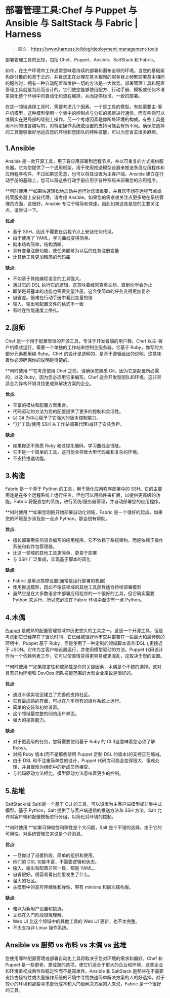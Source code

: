 # 部署管理工具:Chef 与 Puppet 与 Ansible 与 SaltStack 与 Fabric | Harness

> 原文：<https://www.harness.io/blog/deployment-management-tools>

部署管理工具的比较，包括 Chef、Puppet、Ansible、SaltStack 和 Fabric。

如今，在生产环境中工作通常意味着持续的部署和遍布全球的环境。当您的基础架构是分散的和基于云的，并且您正在处理在基本相同的服务器上频繁部署基本相同的服务时，拥有一种自动配置和维护一切的方法是一大优势。部署管理工具和配置管理工具就是为此而设计的。它们使您能够使用配方、行动手册、模板或任何术语来简化整个环境中的自动化和流程编排，从而提供标准、一致的部署。

在这一领域选择工具时，需要考虑几个因素。一个是工具的模型。有些需要主-客户机模型，这种模型使用一个集中的控制点与分布的机器进行通信，而有些则可以或确实在更局部的级别上操作。另一个考虑因素是你所处环境的构成。有些工具是用不同的语言编写的，对特定操作系统或设置的支持可能会有所不同。确保您选择的工具能够很好地适应您的环境和您团队的特殊技能，可以为您省去很多麻烦。

## 1.Ansible

Ansible 是一款开源工具，用于将应用部署到远程节点，并以可重复的方式提供服务器。它为您提供了一个通用框架，用于使用推送模型设置来推送多层应用程序和应用程序构件，不过如果您愿意，也可以将其设置为主客户端。Ansible 建立在行动手册的基础上，您可以将这些行动手册应用于各种系统来部署您的应用程序。

**何时使用:**如果快速轻松地启动并运行对您很重要，并且您不想在远程节点或托管服务器上安装代理，请考虑 Ansible。如果您的需求或关注点更多地在系统管理员方面，这很好。Ansible 专注于精简和快速，因此如果这些是您的主要关注点，请尝试一下。

**优点:**

*   基于 SSH，因此不需要在远程节点上安装任何代理。
*   由于使用了 YAML，学习曲线变得简单。
*   剧本结构简单，结构清晰。
*   具有变量注册功能，使任务能够为以后的任务注册变量
*   比其他工具更加精简的代码库

**缺点:**

*   不如基于其他编程语言的工具强大。
*   通过它的 DSL 执行它的逻辑，这意味着经常查看文档，直到你学会为止
*   即使是最基本的功能也需要变量注册，这会使简单的任务变得更加复杂
*   自省差。很难在行动手册中看到变量的值
*   输入、输出和配置文件的格式不一致
*   有时在性能速度上挣扎。

## 2.厨师

Chef 是一个用于配置管理的开源工具，专注于开发者端的用户群。Chef 以主-客户机模式运行，需要一个单独的工作站来控制主服务器。它基于 Ruby，你写的大部分元素都用纯 Ruby。Chef 的设计是透明的，是基于遵循给出的说明，这意味着你必须确保你的说明是清楚的。

**何时使用:**在考虑使用 Chef 之前，请确保您熟悉 Git，因为它是配置所必需的，以及 Ruby，因为您必须用它来编写。Chef 适合开发型团队和环境。这非常适合为异构环境寻找更成熟解决方案的企业。

**优点:**

*   丰富的模块和配置方案集合。
*   代码驱动的方法为您的配置提供了更多的控制和灵活性。
*   以 Git 为中心赋予了它强大的版本控制能力。
*   “刀”工具(使用 SSH 从工作站部署代理)减轻了安装负担。

**缺点:**

*   如果你还不熟悉 Ruby 和过程化编码，学习曲线会很陡。
*   它不是一个简单的工具，这可能会导致大型代码库和复杂的环境。
*   不支持推送功能。

## 3.构造

Fabric 是一个基于 Python 的工具，用于简化应用程序部署中的 SSH。它的主要用途是在多个远程系统上运行任务，但也可以用插件来扩展，以提供更高级的功能。Fabric 将配置您的系统，进行系统/服务器管理，并自动部署您的应用程序。

**何时使用:**如果您刚刚开始部署自动化领域，Fabric 是一个很好的起点。如果您的环境至少涉及到一点点 Python，那会很有帮助。

**优点:**

*   擅长部署用任何语言编写的应用程序。它不依赖于系统架构，而是依赖于操作系统和软件包管理器。
*   比这一领域的其他工具更简单、更易于部署
*   与 SSH 广泛集成，实现基于脚本的简化

**缺点:**

*   Fabric 是单点故障设置(通常是运行部署的机器)
*   使用推送模型，因此不像该领域的其他工具那样适合持续部署模型
*   虽然它是在大多数语言中部署应用程序的一个很好的工具，但它确实需要 Python 来运行，所以您必须在 Fabric 环境中至少有一点 Python。

## 4.木偶

[Puppet](https://puppet.com/) 是成熟的配置管理领域中历史悠久的工具之一。这是一个开源工具，但是考虑到它已经存在了很长时间，它已经被很好地审查并部署在一些最大和最苛刻的环境中。Puppet 基于 Ruby，但是使用了一种定制的领域脚本语言(DSL ),更接近于 JSON。它作为主客户端设置运行，并使用模型驱动的方法。Puppet 代码设计作为一个依赖列表工作，它可以使事情变得更容易或更混乱，这取决于您的设置。

**何时使用:**如果稳定性和成熟性是你的关键因素，木偶是个不错的选择。这对具有异构环境和 DevOps 团队技能范围的大型企业来说是很好的。

**优点:**

*   通过木偶实验室建立了完善的支持社区。
*   它有最成熟的界面，可以在几乎所有的操作系统上运行。
*   简单的安装和初始设置。
*   这个领域最完整的网络用户界面。
*   强大的报告能力。

**缺点:**

*   对于更高级的任务，您将需要使用基于 Ruby 的 CLI(这意味着您必须了解 Ruby)。
*   对纯 Ruby 版本(而不是那些使用 Puppet 定制 DSL 的版本)的支持正在缩减。
*   由于 DSL 和不注重简单性的设计，Puppet 代码库可能会变得很大、很难处理，并且很难为组织中的新成员所接受。
*   与代码驱动方法相比，模型驱动方法意味着更少的控制。

## 5.盐堆

SaltStack(或 Salt)是一个基于 CLI 的工具，可以设置为主客户端模型或非集中式模型。基于 Python，Salt 提供了与客户端通信的推送方法和 SSH 方法。Salt 允许对客户端和配置模板进行分组，以简化对环境的控制。

**何时使用:**如果可伸缩性和弹性是个大问题，Salt 是个不错的选择。由于它的可用性，对系统管理员来说是个好消息。

**优点:**

*   一旦你过了设置阶段，简单的组织和使用。
*   他们的 DSL 功能丰富，不需要逻辑和状态。
*   输入、输出和配置非常一致，都是 YAML。
*   自省很好。很容易看出盐里发生了什么。
*   强大的社区。
*   主模型中的高可伸缩性和弹性，带有 minions 和层次结构层。

**缺点:**

*   难以为新用户设置和挑选。
*   文档在入门阶段很难理解。
*   Web UI 比这个领域中的其他工具的 Web UI 更新，也不太完整。
*   不太支持非 Linux 操作系统。

## Ansible vs 厨师 vs 布料 vs 木偶 vs 盐堆

您使用哪种配置管理或部署自动化工具将取决于您对环境的需求和偏好。Chef 和 Puppet 是一些更老、更成熟的选项，使它们适合于更大的企业和环境，这些企业和环境重视成熟性和稳定性而不是简单性。Ansible 和 SaltStack 是那些在不需要支持古怪特性或大量操作系统的环境中寻找快速简单解决方案的人的好选择。对于较小的环境和那些寻求更低成本和入门级解决方案的人来说，Fabric 是一个很好的工具。